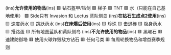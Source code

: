 (ins)**允许使用的物品**(ins)
🟩 钻石盔甲/钻剑
🟩 梯子
🟩 TNT
🟩 水（只能在自己基地使用）
🟩 Side只有 Invasion 和 Lectus 蓝队侧岛
(ins)**在钻石生成点2使用**(ins)
🟨 速度药水
🟨 跳跃药水
(ins)**在床爆后使用**(ins)
🟨 珍珠
🟨 击退棒
🟨 隐身药水
🟨 搭路蛋
🟨 所有地图蓝队和黄队侧岛
(ins)**不允许使用的物品**(ins)
🟥 黑曜石
🟥 速建防御塔
🟥 使用火球炸毁敌方钻石
🟥 任何弓类
🟥 每周轮换物品和增益赛季规则

